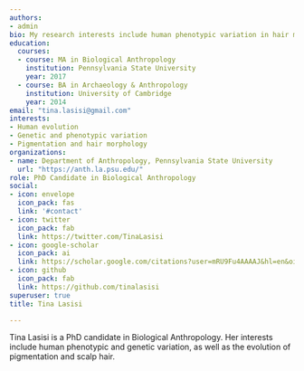 ```yaml
---
authors:
- admin
bio: My research interests include human phenotypic variation in hair morphology and skin pigmentation.
education:
  courses:
  - course: MA in Biological Anthropology
    institution: Pennsylvania State University
    year: 2017
  - course: BA in Archaeology & Anthropology
    institution: University of Cambridge
    year: 2014
email: "tina.lasisi@gmail.com"
interests:
- Human evolution
- Genetic and phenotypic variation
- Pigmentation and hair morphology
organizations:
- name: Department of Anthropology, Pennsylvania State University
  url: "https://anth.la.psu.edu/"
role: PhD Candidate in Biological Anthropology
social:
- icon: envelope
  icon_pack: fas
  link: '#contact'
- icon: twitter
  icon_pack: fab
  link: https://twitter.com/TinaLasisi
- icon: google-scholar
  icon_pack: ai
  link: https://scholar.google.com/citations?user=mRU9Fu4AAAAJ&hl=en&oi=ao
- icon: github
  icon_pack: fab
  link: https://github.com/tinalasisi
superuser: true
title: Tina Lasisi

---
```


Tina Lasisi is a PhD candidate in Biological Anthropology. Her interests include human phenotypic and genetic variation, as well as the evolution of pigmentation and scalp hair.

